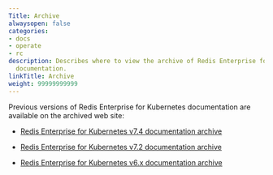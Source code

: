 ```yaml
---
Title: Archive
alwaysopen: false
categories:
- docs
- operate
- rc
description: Describes where to view the archive of Redis Enterprise for Kubernetes
  documentation.
linkTitle: Archive
weight: 99999999999
---
```


Previous versions of Redis Enterprise for Kubernetes documentation are available on the archived web site:

- [Redis Enterprise for Kubernetes v7.4 documentation archive](https://docs.redis.com/7.4/kubernetes/) 

- [Redis Enterprise for Kubernetes v7.2 documentation archive](https://docs.redis.com/7.2/kubernetes/)  

- [Redis Enterprise for Kubernetes v6.x documentation archive](https://docs.redis.com/6.4/kubernetes/)
